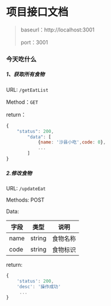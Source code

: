 # 项目接口文档



> baseurl：http://localhost:3001
>
> port：3001



### 今天吃什么



##### 1、获取所有食物

URL: `/getEatList`

Method：`GET`

return：

```js
{
    "status": 200,
        "data": [
            {name: '沙县小吃',code: 0},
            ...
        ]
}
```



##### 2.修改食物

URL:  `/updateEat`

Methods: POST

Data: 

| 字段 | 类型   | 说明     |
| ---- | ------ | -------- |
| name | string | 食物名称 |
| code | string | 食物标识 |

return:

```js
{
    'status': 200,
    'desc': '操作成功'
     ...
}
```

